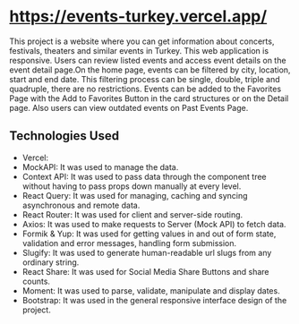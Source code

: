 # https://events-turkey.vercel.app/

This project is a website where you can get information about concerts, festivals, theaters and similar events in Turkey. This web application is responsive. Users can review listed events and access event details on the event detail page.On the home page, events can be filtered by city, location, start and end date. This filtering process can be single, double, triple and quadruple, there are no restrictions. Events can be added to the Favorites Page with the Add to Favorites Button in the card structures or on the Detail page. Also users can view outdated events on Past Events Page. 

## Technologies Used
- Vercel: 
- MockAPI: It was used to manage the data.
- Context API: It was used to pass data through the component tree without having to pass props down manually at every level. 
- React Query: It was used for managing, caching and syncing asynchronous and remote data.
- React Router: It was used for client and server-side routing.
- Axios: It was used to make requests to Server (Mock API) to fetch data.
- Formik & Yup: It was used for getting values in and out of form state, validation and error messages, handling form submission.
- Slugify: It was used to generate human-readable url slugs from any ordinary string.
- React Share: It was used for Social Media Share Buttons and share counts.
- Moment: It was used to parse, validate, manipulate and display dates.
- Bootstrap: It was used in the general responsive interface design of the project.
